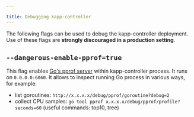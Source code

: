 ```yaml
---

title: Debugging kapp-controller
---
```


The following flags can be used to debug the kapp-controller deployment. Use of these flags are **strongly discouraged in a production setting**.

## `--dangerous-enable-pprof=true`

This flag enables [Go's pprof server](https://golang.org/pkg/net/http/pprof/) within kapp-controller process. It runs on `0.0.0.0:6060`. It allows to inspect running Go process in various ways, for example:

- list goroutines: `http://x.x.x.x/debug/pprof/goroutine?debug=2`
- collect CPU samples: `go tool pprof x.x.x.x/debug/pprof/profile?seconds=60` (useful commands: top10, tree)
